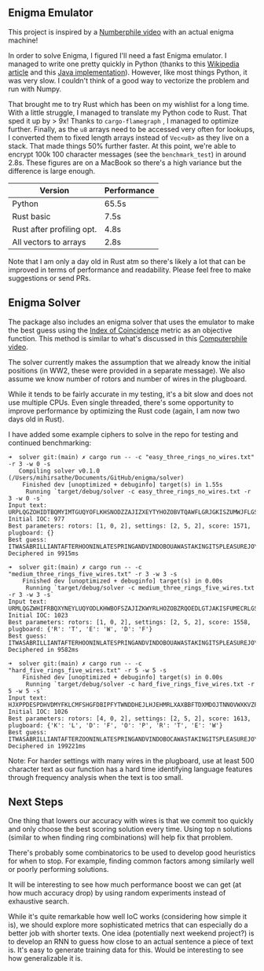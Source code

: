 ## Enigma Emulator

This project is inspired by a [Numberphile video](https://www.youtube.com/watch?v=G2_Q9FoD-oQ)
with an actual enigma machine!

In order to solve Enigma, I figured I'll need a fast Enigma emulator. I managed to write one
pretty quickly in Python (thanks to this [Wikipedia article](https://en.wikipedia.org/wiki/Enigma_machine)
and this [Java implementation](https://github.com/mikepound/enigma)). However, like most things
Python, it was very slow. I couldn't think of a good way to vectorize the problem and run with Numpy.

That brought me to try Rust which has been on my wishlist for a long time. With a little struggle,
I managed to translate my Python code to Rust. That sped it up by > 9x! Thanks to `cargo-flamegraph`
, I managed to optimize further. Finally, as the `u8` arrays need to be accessed very often for lookups,
I converted them to fixed length arrays instead of `Vec<u8>` as they live on a stack. That made things
50% further faster. At this point, we're able to encrypt 100k 100 character messages (see the `benchmark_test`)
in around 2.8s. These figures are on a MacBook so there's a high variance but the difference is large enough.

| Version                   | Performance |
|---------------------------|-------------|
| Python                    |  65.5s      |
| Rust basic                |  7.5s       |
| Rust after profiling opt. |  4.8s       |
| All vectors to arrays     |  2.8s       |

Note that I am only a day old in Rust atm so there's likely a lot that can be improved in terms of
performance and readability. Please feel free to make suggestions or send PRs.

## Enigma Solver

The package also includes an enigma solver that uses the emulator to make the best guess using the
[Index of Coincidence](https://en.wikipedia.org/wiki/Index_of_coincidence) metric as an objective function.
This method is similar to what's discussed in this [Computerphile video](https://www.youtube.com/watch?v=RzWB5jL5RX0).

The solver currently makes the assumption that we already know the initial positions (in WW2, these were
provided in a separate message). We also assume we know number of rotors and number of wires in the plugboard.

While it tends to be fairly accurate in my testing, it's a bit slow and does not use multiple CPUs. Even single threaded,
there's some opportunity to improve performance by optimizing the Rust code (again, I am now two days old in Rust).

I have added some example ciphers to solve in the repo for testing and continued benchmarking:

```
➜  solver git:(main) ✗ cargo run -- -c "easy_three_rings_no_wires.txt" -r 3 -w 0 -s
   Compiling solver v0.1.0 (/Users/mihirsathe/Documents/GitHub/enigma/solver)
    Finished dev [unoptimized + debuginfo] target(s) in 1.55s
     Running `target/debug/solver -c easy_three_rings_no_wires.txt -r 3 -w 0 -s`
Input text: URPLQGZOHIDTBQMYIMTGUQYOFLKHSNODZZAJIZXEYTYHOZOBVTQAWFLGRJGKISZUMWJFLGSJOBBJFRFBKIUIKEWUREGKXXFHZIROYIYLITJNLIFWIQGOSDQCXVPWABADMLUJZMEIKQMIMYYCRKCCJMDESPVMJJBEUGHZNHTVDBPYORUUERQSTSXYOOJFHZWSTJWXLMJJJMWQIDOYWPNGPPXALFTRKRAOFZEKCV
Initial IOC: 977
Best parameters: rotors: [1, 0, 2], settings: [2, 5, 2], score: 1571, plugboard: {}
Best guess: ITWASABRILLIANTAFTERHOONINLATESPRINGANDVINDOBOUAWASTAKINGITSPLEASUREJOYOJSLYOUTOFDOORSASISITSWONTTYEMANYPARKSANDGARDENSOFTHECITYWERECROWDEDWITHHOLIDAYNAKERSINEVERYVARIETYOFNATIUNALCOSTUMEANDSPEAKINGTHETMNGUESOFALLTHEEARTHANDINTHMB
Deciphered in 9915ms
```

```
➜  solver git:(main) ✗ cargo run -- -c "medium_three_rings_five_wires.txt" -r 3 -w 3 -s
    Finished dev [unoptimized + debuginfo] target(s) in 0.00s
     Running `target/debug/solver -c medium_three_rings_five_wires.txt -r 3 -w 3 -s`
Input text: URMLQGZWHIFRBQXYNEYLUQYODLKHWBOFSZAJIZKWYRLHOZOBZRQOEDLGTJAKISFUMECRLGSJOBBJDTJBZTUIUWEUTWGDXSDHIYTIYIYLIRBNLIDSIQISDFQCVMPWABNFOBYNZQWROFTDMHYCTKCNJMFWSSLMJJZWPIHZNJRLIBPBOTAUWTQSRSXFOORDHGESOJEXLMFJCOEQIFTYEGNGP
Initial IOC: 1023
Best parameters: rotors: [1, 0, 2], settings: [2, 5, 2], score: 1558, plugboard: {'R': 'T', 'E': 'W', 'D': 'F'}
Best guess: ITWASABRILLIANTAFTERHOONINLATESPRINGANDVINDOBOUAWASTAKINGITSPLEASUREJOYOJSLYOUTOFDOORSASISITSWONTTYEMANYPARKSANDGARDENSOFTHECITYWERECROWDEDWITHHOLIDAYNAKERSINEVERYVARIETYOFNATIUNALCOSTUMEANDSPEAKINGTHETMNGUESOFALL
Deciphered in 9582ms
```

```
➜  solver git:(main) ✗ cargo run -- -c "hard_five_rings_five_wires.txt" -r 5 -w 5 -s
    Finished dev [unoptimized + debuginfo] target(s) in 0.00s
     Running `target/debug/solver -c hard_five_rings_five_wires.txt -r 5 -w 5 -s`
Input text: HJXPPDESPDHVDMYFKLCMFSHGFDBIPFYTWNDDHEJLHJEHMRLXAXBBFTDXMDOJTNNOVWXKVZPVRGOTPAKEKLIXIHBJSHMFAZDVKOIOXFUDFDJALTKPYXNYFAKNPKQBEAULBXLMVWACIIHXXJDAJOXCPNXFJLBUKDFHYAIFJOYCOINDOLOQMYSAJSEJISXHOZPKSFGHJLXIFXPSNWSTCPSWHEGQFCZVUBHRLELYAXHRRGNTAIEYTYRQJYEZWKFSWVBDSIIXXYAVVBHOQZTCTZBOKHBMFKYOPAHLJGAQSHODPCPFKTFOPKBPVUVZJLLZNRCYORPGFYCDKZNOQSJIDJYJSESIFBOPMYHMFCWWZZGMFFWRIUGPAIJOPAWQYANZVXJHUAKUNRCYXNIWIJTVXRXCPQJDSYPGTHSWLBXLSNWFSNCXRQLUSAANGTJAZGDWYEZEXEOKDELNKJNSHSBVIIZRDJANYUDBOBFHHFYXVVPRZWXKI
Initial IOC: 1026
Best parameters: rotors: [4, 0, 2], settings: [2, 5, 2], score: 1613, plugboard: {'K': 'L', 'D': 'F', 'O': 'P', 'R': 'T', 'E': 'W'}
Best guess: ITWASABRILLIANTAFTERZOONINLATESPRINGANDVINDOBOCAWASTAKINGITSPLEASUREJOYOYSLYOUTOFDOORSASISITSWONTTKEMANYPARKSANDGARDENSOFTHEVITYWERECROWDEDWITHHOLIDAYUAKERSINEVERYVARIETYOFNATICNALCOSTUMEANDSPEAKINGTHETHNGUESOFALLTHEEARTHANDINTHPBOULEVARDSOFTHERINGSTRASSIAWELLDRESSEDTHRONGMADETHENAVEMENTSALMOSTIMPASSABLETSEREWASNOTAVACANTSEATTOBEFYUNDATTHEROWSOFTABLESOUTSIQEEACHCAFWHERESTRANGEANDWOFHIHINHVYUTKLTLOCXJXAWBKKLJLMEDINVASTQUANTITIESBUTWIAHADELIBERATIONTHATIMPLIEDRHEPOSSESSIONOFUNLIMITEDLEASURE
Deciphered in 199221ms
```

Note: For harder settings with many wires in the plugboard, use at least 500 character text as
our function has a hard time identifying language features through frequency analysis when
the text is too small.

## Next Steps

One thing that lowers our accuracy with wires is that we commit too quickly and only choose the
best scoring solution every time. Using top n solutions (similar to when finding ring combinations)
will help fix that prroblem.

There's probably some combinatorics to be used to develop good heuristics for when to stop.
For example, finding common factors among similarly well or poorly performing solutions.

It will be interesting to see how much performance boost we can get (at how much accuracy drop)
by using random experiments instead of exhaustive search.

While it's quite remarkable how well IoC works (considering how simple it is), we should explore
more sophisticated metrics that can especially do a better job with shorter texts. One idea
(potentially next weekend project?) is to develop an RNN to guess how close to an actual sentence
a piece of text is. It's easy to generate training data for this. Would be interesting to see how 
generalizable it is.